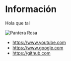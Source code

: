 # Información

Hola que tal

![Pantera Rosa](/img/Pantera.avif) 

* https://www.youtube.com
* https://www.google.com
* https://github.com